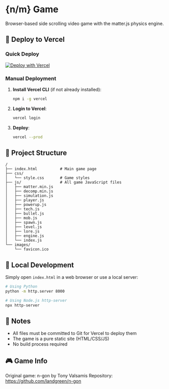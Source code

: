 # {n/m} Game

Browser-based side scrolling video game with the matter.js physics engine.

## 🚀 Deploy to Vercel

### Quick Deploy
[![Deploy with Vercel](https://vercel.com/button)](https://vercel.com/new/clone)

### Manual Deployment

1. **Install Vercel CLI** (if not already installed):
   ```bash
   npm i -g vercel
   ```

2. **Login to Vercel**:
   ```bash
   vercel login
   ```

3. **Deploy**:
   ```bash
   vercel --prod
   ```

## 📁 Project Structure

```
/
├── index.html          # Main game page
├── css/
│   └── style.css       # Game styles
├── js/                 # All game JavaScript files
│   ├── matter.min.js
│   ├── decomp.min.js
│   ├── simulation.js
│   ├── player.js
│   ├── powerup.js
│   ├── tech.js
│   ├── bullet.js
│   ├── mob.js
│   ├── spawn.js
│   ├── level.js
│   ├── lore.js
│   ├── engine.js
│   └── index.js
└── images/
    └── favicon.ico
```

## 🔧 Local Development

Simply open `index.html` in a web browser or use a local server:

```bash
# Using Python
python -m http.server 8000

# Using Node.js http-server
npx http-server
```

## 📝 Notes

- All files must be committed to Git for Vercel to deploy them
- The game is a pure static site (HTML/CSS/JS)
- No build process required

## 🎮 Game Info

Original game: n-gon by Tony Valsamis
Repository: https://github.com/landgreen/n-gon
